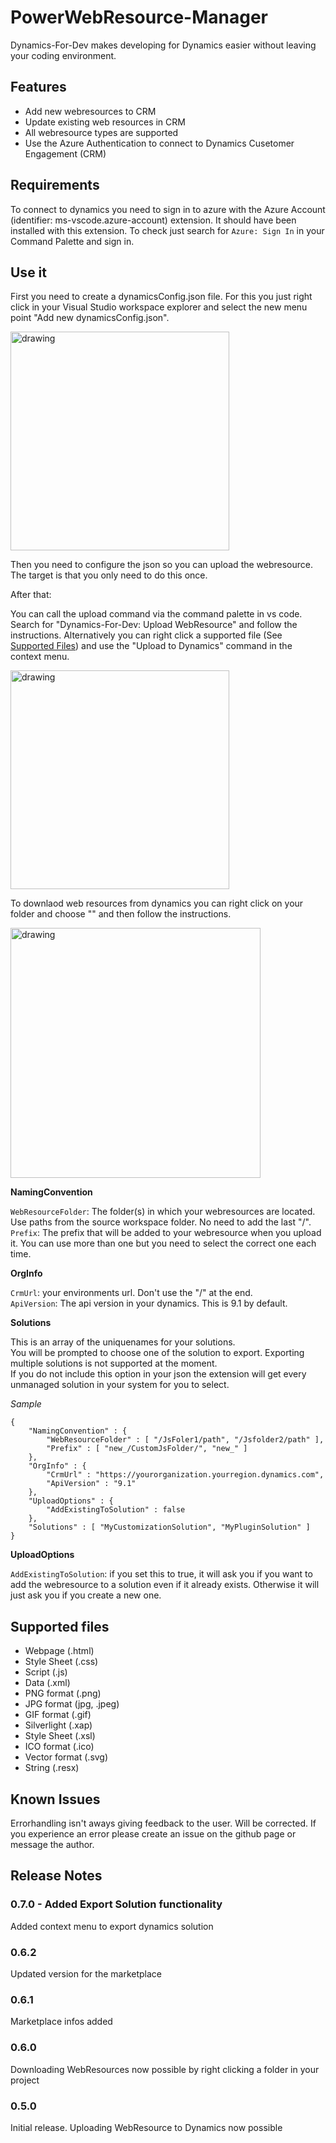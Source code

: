 # PowerWebResource-Manager

Dynamics-For-Dev makes developing for Dynamics easier without leaving your coding environment.

## Features

* Add new webresources to CRM
* Update existing web resources in CRM
* All webresource types are supported
* Use the Azure Authentication to connect to Dynamics Cusetomer Engagement (CRM)

## Requirements

To connect to dynamics you need to sign in to azure with the Azure Account (identifier: ms-vscode.azure-account) extension. It should have been installed with this extension.
To check just search for `Azure: Sign In` in your Command Palette and sign in.

## Use it

First you need to create a dynamicsConfig.json file. For this you just right click in your Visual Studio workspace explorer and select the new menu point "Add new dynamicsConfig.json".

<img src="https://user-images.githubusercontent.com/22397350/139916131-9f98f188-f081-44b8-93cc-794d159be026.png" alt="drawing" width="350"/>


Then you need to configure the json so you can upload the webresource. The target is that you only need to do this once.

After that:

You can call the upload command via the command palette in vs code. Search for "Dynamics-For-Dev: Upload WebResource" and follow the instructions.
Alternatively you can right click a supported file (See [Supported Files](#supported-files)) and use the "Upload to Dynamics" command in the context menu.

<img src="https://user-images.githubusercontent.com/22397350/139915944-61c32ebe-32d9-45a7-9f67-185f010154b2.png" alt="drawing" width="350"/>

To downlaod web resources from dynamics you can right click on your folder and choose "" and then follow the instructions.

<img src="https://user-images.githubusercontent.com/22397350/139916084-ede34b40-e418-4009-9cf3-9a2028dfb290.png" alt="drawing" width="400"/>

**NamingConvention** 

`WebResourceFolder`: The folder(s) in which your webresources are located. Use paths from the source workspace folder. No need to add the last "/". <br/>
`Prefix`: The prefix that will be added to your webresource when you upload it. You can use more than one but you need to select the correct one each time. <br/>

**OrgInfo**

`CrmUrl`: your environments url. Don't use the "/" at the end. <br/>
`ApiVersion`: The api version in your dynamics. This is 9.1 by default. <br/>

**Solutions**

This is an array of the uniquenames for your solutions. <br/>
You will be prompted to choose one of the solution to export. Exporting multiple solutions is not supported at the moment. <br/>
If you do not include this option in your json the extension will get every unmanaged solution in your system for you to select.<br/>

*Sample*

```
{
    "NamingConvention" : {
        "WebResourceFolder" : [ "/JsFoler1/path", "/Jsfolder2/path" ],
        "Prefix" : [ "new_/CustomJsFolder/", "new_" ]
    },
    "OrgInfo" : {
        "CrmUrl" : "https://yourorganization.yourregion.dynamics.com",
        "ApiVersion" : "9.1"
    },
    "UploadOptions" : {
        "AddExistingToSolution" : false
    },
    "Solutions" : [ "MyCustomizationSolution", "MyPluginSolution" ]
}
```

**UploadOptions**

`AddExistingToSolution`: if you set this to true, it will ask you if you want to add the webresource to a solution even if it already exists. Otherwise it will just ask you if you create a new one. <br/>

## Supported files

* Webpage (.html)
* Style Sheet (.css)
* Script (.js)
* Data (.xml)
* PNG format (.png)
* JPG format (jpg, .jpeg)
* GIF format (.gif)
* Silverlight (.xap)
* Style Sheet (.xsl)
* ICO format (.ico)
* Vector format (.svg)
* String (.resx)

## Known Issues

Errorhandling isn't aways giving feedback to the user. Will be corrected. If you experience an error please create an issue on the github page or message the author.

## Release Notes

### 0.7.0 - Added Export Solution functionality

Added context menu to export dynamics solution

### 0.6.2

Updated version for the marketplace

### 0.6.1

Marketplace infos added

### 0.6.0

Downloading WebResources now possible by right clicking a folder in your project

### 0.5.0

Initial release. Uploading WebResource to Dynamics now possible
